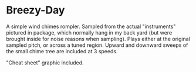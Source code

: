 # Breezy-Day
A simple wind chimes rompler. Sampled from the actual "instruments" pictured in package, which normally hang in my back yard (but were brought inside for noise reasons when sampling). Plays either at the original sampled pitch, or across a tuned region. Upward and downward sweeps of the small chime tree are included at 3 speeds.

"Cheat sheet" graphic included.
